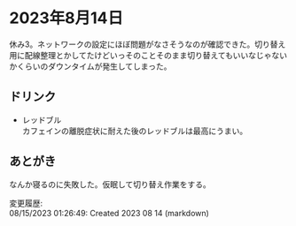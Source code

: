 # 2023年8月14日

休み3。ネットワークの設定にほぼ問題がなさそうなのが確認できた。切り替え用に配線整理とかしてたけどいっそのことそのまま切り替えてもいいなじゃないかくらいのダウンタイムが発生してしまった。

## ドリンク

- レッドブル  
カフェインの離脱症状に耐えた後のレッドブルは最高にうまい。

## あとがき

なんか寝るのに失敗した。仮眠して切り替え作業をする。

変更履歴:  
08/15/2023 01:26:49: Created 2023 08 14 (markdown)  
